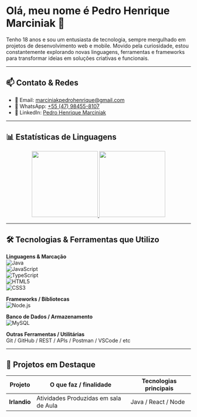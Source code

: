 # Olá, meu nome é Pedro Henrique Marciniak 👋

Tenho 18 anos e sou um entusiasta de tecnologia, sempre mergulhado em projetos de desenvolvimento web e mobile. Movido pela curiosidade, estou constantemente explorando novas linguagens, ferramentas e frameworks para transformar ideias em soluções criativas e funcionais.


---

## 📫 Contato & Redes

- 📧 Email: [marciniakpedrohenrique@gmail.com](mailto:marciniakpedrohenrique@gmail.com)  
- 📱 WhatsApp: [+55 (47) 98455-8107](https://wa.me/5547984558107)  
- 🔗 LinkedIn: [Pedro Henrique Marciniak](https://www.linkedin.com/in/pedro-henrique-marciniak-011b5a2bb/)  

---

## 📊 Estatísticas de Linguagens

<div align="center">
  <a href="https://github.com/pedraomk">
    <img height="180em" src="https://github-readme-stats.vercel.app/api?username=pedraomk&show_icons=true&theme=tokyonight&include_all_commits=true&count_private=true"/>
    <img height="180em" src="https://github-readme-stats.vercel.app/api/top-langs/?username=pedraomk&layout=compact&langs_count=7&theme=tokyonight"/>
  </a>
</div>

---

## 🛠 Tecnologias & Ferramentas que Utilizo

**Linguagens & Marcação**  
![Java](https://img.shields.io/badge/Java-SE-007396?style=flat&logo=java&logoColor=white)  
![JavaScript](https://img.shields.io/badge/JavaScript-F7DF1E?style=flat&logo=javascript&logoColor=black)  
![TypeScript](https://img.shields.io/badge/TypeScript-3178C6?style=flat&logo=typescript&logoColor=white)  
![HTML5](https://img.shields.io/badge/HTML5-E34F26?style=flat&logo=html5&logoColor=white)  
![CSS3](https://img.shields.io/badge/CSS3-1572B6?style=flat&logo=css3&logoColor=white)  

**Frameworks / Bibliotecas**   
![Node.js](https://img.shields.io/badge/Node.js-339933?style=flat&logo=nodedotjs&logoColor=white)  

**Banco de Dados / Armazenamento**  
![MySQL](https://img.shields.io/badge/MySQL-005C84?style=flat&logo=mysql&logoColor=white)  

**Outras Ferramentas / Utilitárias**  
Git / GitHub / REST / APIs / Postman / VSCode / etc

---

## 🚀 Projetos em Destaque

| Projeto | O que faz / finalidade | Tecnologias principais |
|---|---|---|
| **Irlandio** | Atividades Produzidas em sala de Aula | Java / React / Node |

